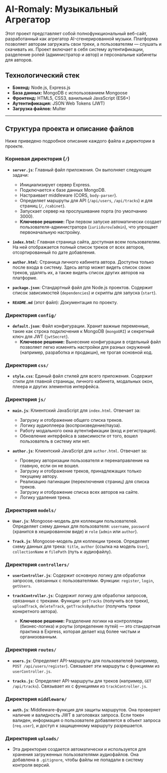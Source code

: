 # AI-Romaly: Музыкальный Агрегатор

Этот проект представляет собой полнофункциональный веб-сайт, разработанный как агрегатор AI-сгенерированной музыки. Платформа позволяет авторам загружать свои треки, а пользователям — слушать и скачивать их. Проект включает в себя систему аутентификации, разделение ролей (администратор и автор) и персональные кабинеты для авторов.

## Технологический стек

*   **Бэкенд:** Node.js, Express.js
*   **База данных:** MongoDB с использованием Mongoose
*   **Фронтенд:** HTML5, CSS3, ванильный JavaScript (ES6+)
*   **Аутентификация:** JSON Web Tokens (JWT)
*   **Загрузка файлов:** Multer

---

## Структура проекта и описание файлов

Ниже приведено подробное описание каждого файла и директории в проекте.

### Корневая директория (`/`)

*   **`server.js`**: Главный файл приложения. Он выполняет следующие задачи:
    *   Инициализирует сервер Express.
    *   Подключается к базе данных MongoDB.
    *   Настраивает middleware (CORS, `body-parser`).
    *   Определяет маршруты для API (`/api/users`, `/api/tracks`) и для страниц (`/`, `/cabinet`).
    *   Запускает сервер на прослушивание порта (по умолчанию 3000).
    *   **Ключевое решение:** При первом запуске автоматически создает пользователя-администратора (`iuriidurov`/`admin`), что упрощает первоначальную настройку.

*   **`index.html`**: Главная страница сайта, доступная всем пользователям. На ней отображается полный список треков от всех авторов, отсортированный по дате добавления.

*   **`author.html`**: Страница личного кабинета автора. Доступна только после входа в систему. Здесь автор может видеть список своих треков, удалять их, а также видеть список других авторов на платформе.

*   **`package.json`**: Стандартный файл для Node.js проектов. Содержит список зависимостей (`dependencies`) и скрипты для запуска (`start`).

*   **`README.md`** (этот файл): Документация по проекту.

### Директория `config/`

*   **`default.json`**: Файл конфигурации. Хранит важные переменные, такие как строка подключения к MongoDB (`mongoURI`) и секретный ключ для JWT (`jwtSecret`).
    *   **Ключевое решение:** Вынесение конфигурации в отдельный файл позволяет легко изменять настройки для разных окружений (например, разработка и продакшн), не трогая основной код.

### Директория `css/`

*   **`style.css`**: Единый файл стилей для всего приложения. Содержит стили для главной страницы, личного кабинета, модальных окон, плеера и других элементов интерфейса.

### Директория `js/`

*   **`main.js`**: Клиентский JavaScript для `index.html`. Отвечает за:
    *   Загрузку и отображение общего списка треков.
    *   Логику аудиоплеера (воспроизведение/пауза).
    *   Работу модального окна аутентификации (вход и регистрация).
    *   Обновление интерфейса в зависимости от того, вошел пользователь в систему или нет.

*   **`author.js`**: Клиентский JavaScript для `author.html`. Отвечает за:
    *   Проверку авторизации пользователя и перенаправление на главную, если он не вошел.
    *   Загрузку и отображение треков, принадлежащих только текущему автору.
    *   Реализацию пагинации (переключения страниц) для списка треков.
    *   Загрузку и отображение списка всех авторов на сайте.
    *   Логику удаления трека.

### Директория `models/`

*   **`User.js`**: Mongoose-модель для коллекции пользователей. Определяет схему данных для пользователя: `username`, `password` (хранится в хешированном виде) и `role` (`admin` или `author`).

*   **`Track.js`**: Mongoose-модель для коллекции треков. Определяет схему данных для трека: `title`, `author` (ссылка на модель `User`), `collectionName` и `filePath` (путь к аудиофайлу).

### Директория `controllers/`

*   **`userController.js`**: Содержит основную логику для обработки запросов, связанных с пользователями. Функции: `register`, `login`, `getUsers`.

*   **`trackController.js`**: Содержит логику для обработки запросов, связанных с треками. Функции: `getTracks` (получить все треки), `uploadTrack`, `deleteTrack`, `getTracksByAuthor` (получить треки конкретного автора).
    *   **Ключевое решение:** Разделение логики на контроллеры (бизнес-логика) и роуты (определение путей) — это стандартная практика в Express, которая делает код более чистым и организованным.

### Директория `routes/`

*   **`users.js`**: Определяет API-маршруты для пользователей (например, `POST /api/users/register`). Связывает эти маршруты с функциями из `userController.js`.

*   **`tracks.js`**: Определяет API-маршруты для треков (например, `GET /api/tracks`). Связывает их с функциями из `trackController.js`.

### Директория `middleware/`

*   **`auth.js`**: Middleware-функция для защиты маршрутов. Она проверяет наличие и валидность JWT в заголовках запроса. Если токен валиден, информация о пользователе добавляется в объект запроса (`req.user`), и доступ к защищенному маршруту разрешается.

### Директория `uploads/`

*   Эта директория создается автоматически и используется для хранения загруженных пользователями аудиофайлов. Она добавлена в `.gitignore`, чтобы файлы не попадали в систему контроля версий.

